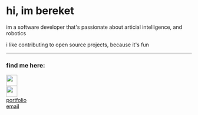 <h1 align='left'>hi, im bereket</h1>

im a software developer that's passionate about articial intelligence, and robotics
<br>

i like contributing to open source projects, because it's fun

---

### find me here:
 
<a href="https://www.github.com/bereketsemagn"><img src="https://cdn.onlinewebfonts.com/svg/img_279371.png" width="30"></a> <br>
<a href="https://www.twitter.com/bereketsemagn"><img src="https://www.iconfinder.com/data/icons/social-media-logos-linear-black/614/5294_-_Twitter_I-512.png" width="30"></a> <br>
<a href="https://www.bereketsemagn.tk">portfolio</a> <br>
<a href="bsemagn.dev@gmail.com">email</a>

